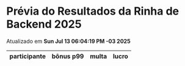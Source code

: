 # Prévia do Resultados da Rinha de Backend 2025
Atualizado em **Sun Jul 13 06:04:19 PM -03 2025**


| participante | bônus p99 | multa | lucro |
| -- | -- | -- | -- |
